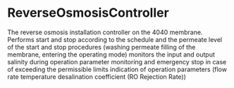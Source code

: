 # ReverseOsmosisController
The reverse osmosis installation controller on the 4040 membrane. Performs start and stop according to the schedule and the permeate level of the start and stop procedures (washing permeate filling of the membrane, entering the operating mode) monitors the input and output salinity during operation parameter monitoring and emergency stop in case of exceeding the permissible limits indication of operation parameters (flow rate temperature desalination coefficient (RO Rejection Rate))
